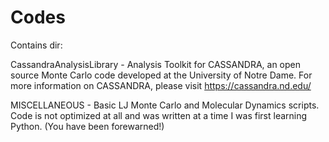 # Codes

Contains dir:

CassandraAnalysisLibrary - Analysis Toolkit for CASSANDRA, an open source Monte Carlo code developed at the University of Notre Dame. For more information on CASSANDRA, please visit https://cassandra.nd.edu/

MISCELLANEOUS - Basic LJ Monte Carlo and Molecular Dynamics scripts. Code is not optimized at all and was written at a time I was first learning Python. (You have been forewarned!)
